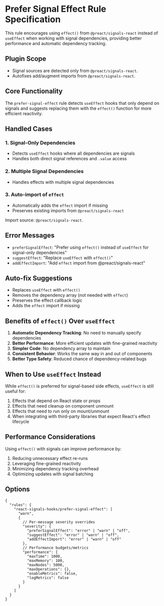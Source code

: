 # Prefer Signal Effect Rule Specification

This rule encourages using `effect()` from `@preact/signals-react` instead of `useEffect` when working with signal dependencies, providing better performance and automatic dependency tracking.

## Plugin Scope

- Signal sources are detected only from `@preact/signals-react`.
- Autofixes add/augment imports from `@preact/signals-react`.

## Core Functionality

The `prefer-signal-effect` rule detects `useEffect` hooks that only depend on signals and suggests replacing them with the `effect()` function for more efficient reactivity.

## Handled Cases

### 1. Signal-Only Dependencies

- Detects `useEffect` hooks where all dependencies are signals
- Handles both direct signal references and `.value` access

### 2. Multiple Signal Dependencies

- Handles effects with multiple signal dependencies

### 3. Auto-import of `effect`

- Automatically adds the `effect` import if missing
- Preserves existing imports from `@preact/signals-react`

Import source: `@preact/signals-react`.

## Error Messages

- `preferSignalEffect`: "Prefer using `effect()` instead of `useEffect` for signal-only dependencies"
- `suggestEffect`: "Replace `useEffect` with `effect()`"
- `addEffectImport`: "Add `effect` import from @preact/signals-react"

## Auto-fix Suggestions

- Replaces `useEffect` with `effect()`
- Removes the dependency array (not needed with `effect`)
- Preserves the effect callback logic
- Adds the `effect` import if missing

## Benefits of `effect()` Over `useEffect`

1. **Automatic Dependency Tracking**: No need to manually specify dependencies
2. **Better Performance**: More efficient updates with fine-grained reactivity
3. **Simpler Code**: No dependency array to maintain
4. **Consistent Behavior**: Works the same way in and out of components
5. **Better Type Safety**: Reduced chance of dependency-related bugs

## When to Use `useEffect` Instead

While `effect()` is preferred for signal-based side effects, `useEffect` is still useful for:

1. Effects that depend on React state or props
2. Effects that need cleanup on component unmount
3. Effects that need to run only on mount/unmount
4. When integrating with third-party libraries that expect React's effect lifecycle

## Performance Considerations

Using `effect()` with signals can improve performance by:

1. Reducing unnecessary effect re-runs
2. Leveraging fine-grained reactivity
3. Minimizing dependency tracking overhead
4. Optimizing updates with signal batching

## Options

```jsonc
{
  "rules": {
    "react-signals-hooks/prefer-signal-effect": [
      "warn",
      {
        // Per-message severity overrides
        "severity": {
          "preferSignalEffect": "error" | "warn" | "off",
          "suggestEffect": "error" | "warn" | "off",
          "addEffectImport": "error" | "warn" | "off"
        },
        // Performance budgets/metrics
        "performance": {
          "maxTime": 1000,
          "maxMemory": 100,
          "maxNodes": 5000,
          "maxOperations": {},
          "enableMetrics": false,
          "logMetrics": false
        }
      }
    ]
  }
}
```
